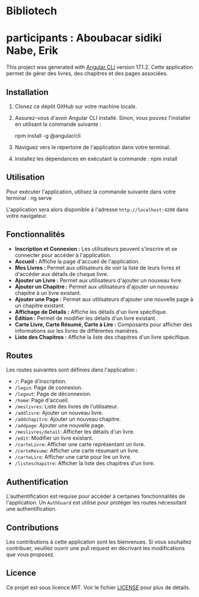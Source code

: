 # Bibliotech

# participants : Aboubacar sidiki Nabe, Erik

This project was generated with [Angular CLI](https://github.com/angular/angular-cli) version 17.1.2.
Cette application permet de gérer des livres, des chapitres et des pages associées.

## Installation

1. Clonez ce dépôt GitHub sur votre machine locale.
2. Assurez-vous d'avoir Angular CLI installé. Sinon, vous pouvez l'installer en utilisant la commande suivante :
   
   npm install -g @angular/cli
   
4. Naviguez vers le répertoire de l'application dans votre terminal.
5. Installez les dépendances en exécutant la commande :
   npm install

## Utilisation

Pour exécuter l'application, utilisez la commande suivante dans votre terminal :
  ng serve

L'application sera alors disponible à l'adresse `http://localhost:4200` dans votre navigateur.



## Fonctionnalités

- **Inscription et Connexion :** Les utilisateurs peuvent s'inscrire et se connecter pour accéder à l'application.
- **Accueil :** Affiche la page d'accueil de l'application.
- **Mes Livres :** Permet aux utilisateurs de voir la liste de leurs livres et d'accéder aux détails de chaque livre.
- **Ajouter un Livre :** Permet aux utilisateurs d'ajouter un nouveau livre.
- **Ajouter un Chapitre :** Permet aux utilisateurs d'ajouter un nouveau chapitre à un livre existant.
- **Ajouter une Page :** Permet aux utilisateurs d'ajouter une nouvelle page à un chapitre existant.
- **Affichage de Détails :** Affiche les détails d'un livre spécifique.
- **Édition :** Permet de modifier les détails d'un livre existant.
- **Carte Livre, Carte Résumé, Carte à Lire :** Composants pour afficher des informations sur les livres de différentes manières.
- **Liste des Chapitres :** Affiche la liste des chapitres d'un livre spécifique.

## Routes

Les routes suivantes sont définies dans l'application :

- `/`: Page d'inscription.
- `/login`: Page de connexion.
- `/logout`: Page de déconnexion.
- `/home`: Page d'accueil.
- `/meslivres`: Liste des livres de l'utilisateur.
- `/addlivre`: Ajouter un nouveau livre.
- `/addchapitre`: Ajouter un nouveau chapitre.
- `/addpage`: Ajouter une nouvelle page.
- `/meslivres/detail`: Afficher les détails d'un livre.
- `/edit`: Modifier un livre existant.
- `/carteLivre`: Afficher une carte représentant un livre.
- `/carteResume`: Afficher une carte résumant un livre.
- `/carteLire`: Afficher une carte pour lire un livre.
- `/listeschapitre`: Afficher la liste des chapitres d'un livre.

## Authentification

L'authentification est requise pour accéder à certaines fonctionnalités de l'application. Un `AuthGuard` est utilisé pour protéger les routes nécessitant une authentification.

## Contributions

Les contributions à cette application sont les bienvenues. Si vous souhaitez contribuer, veuillez ouvrir une pull request en décrivant les modifications que vous proposez.

## Licence

Ce projet est sous licence MIT. Voir le fichier [LICENSE](LICENSE) pour plus de détails.
